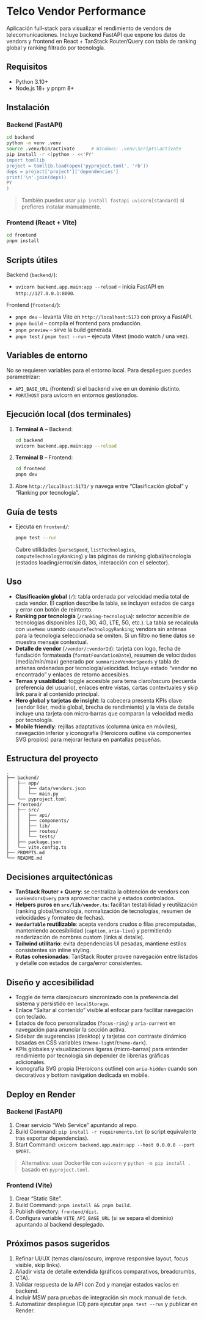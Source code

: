 # Telco Vendor Performance

Aplicación full-stack para visualizar el rendimiento de vendors de telecomunicaciones. Incluye backend FastAPI que expone los datos de vendors y frontend en React + TanStack Router/Query con tabla de ranking global y ranking filtrado por tecnología.

## Requisitos

- Python 3.10+
- Node.js 18+ y pnpm 8+

## Instalación

### Backend (FastAPI)

```bash
cd backend
python -m venv .venv
source .venv/bin/activate      # Windows: .venv\Scripts\activate
pip install -r <(python - <<'PY'
import tomllib
project = tomllib.load(open('pyproject.toml', 'rb'))
deps = project['project']['dependencies']
print('\n'.join(deps))
PY
)
```

> También puedes usar `pip install fastapi uvicorn[standard]` si prefieres instalar manualmente.

### Frontend (React + Vite)

```bash
cd frontend
pnpm install
```

## Scripts útiles

Backend (`backend/`):

- `uvicorn backend.app.main:app --reload` – inicia FastAPI en `http://127.0.0.1:8000`.

Frontend (`frontend/`):

- `pnpm dev` – levanta Vite en `http://localhost:5173` con proxy a FastAPI.
- `pnpm build` – compila el frontend para producción.
- `pnpm preview` – sirve la build generada.
- `pnpm test` / `pnpm test --run` – ejecuta Vitest (modo watch / una vez).

## Variables de entorno

No se requieren variables para el entorno local. Para despliegues puedes parametrizar:

- `API_BASE_URL` (frontend) si el backend vive en un dominio distinto.
- `PORT`/`HOST` para uvicorn en entornos gestionados.

## Ejecución local (dos terminales)

1. **Terminal A** – Backend:
   ```bash
   cd backend
   uvicorn backend.app.main:app --reload
   ```
2. **Terminal B** – Frontend:
   ```bash
   cd frontend
   pnpm dev
   ```
3. Abre `http://localhost:5173/` y navega entre “Clasificación global” y “Ranking por tecnología”.

## Guía de tests

- Ejecuta en `frontend/`:
  ```bash
  pnpm test --run
  ```
  Cubre utilidades (`parseSpeed`, `listTechnologies`, `computeTechnologyRanking`) y las páginas de ranking global/tecnología (estados loading/error/sin datos, interacción con el selector).

## Uso

- **Clasificación global** (`/`): tabla ordenada por velocidad media total de cada vendor. El caption describe la tabla, se incluyen estados de carga y error con botón de reintento.
- **Ranking por tecnología** (`/ranking-tecnologia`): selector accesible de tecnologías disponibles (2G, 3G, 4G, LTE, 5G, etc.). La tabla se recalcula con `useMemo` usando `computeTechnologyRanking`; vendors sin antenas para la tecnología seleccionada se omiten. Si un filtro no tiene datos se muestra mensaje contextual.
- **Detalle de vendor** (`/vendor/:vendorId`): tarjeta con logo, fecha de fundación formateada (`formatFoundationDate`), resumen de velocidades (media/mín/max) generado por `summarizeVendorSpeeds` y tabla de antenas ordenadas por tecnología/velocidad. Incluye estado “vendor no encontrado” y enlaces de retorno accesibles.
- **Temas y usabilidad**: toggle accesible para tema claro/oscuro (recuerda preferencia del usuario), enlaces entre vistas, cartas contextuales y skip link para ir al contenido principal.
- **Hero global y tarjetas de insight**: la cabecera presenta KPIs clave (vendor líder, media global, brecha de rendimiento) y la vista de detalle incluye una tarjeta con micro‐barras que comparan la velocidad media por tecnología.
- **Mobile friendly**: rejillas adaptativas (columna única en móviles), navegación inferior y iconografía (Heroicons outline vía componentes SVG propios) para mejorar lectura en pantallas pequeñas.

## Estructura del proyecto

```
.
├── backend/
│   ├── app/
│   │   ├── data/vendors.json
│   │   └── main.py
│   └── pyproject.toml
├── frontend/
│   ├── src/
│   │   ├── api/
│   │   ├── components/
│   │   ├── lib/
│   │   ├── routes/
│   │   └── tests/
│   ├── package.json
│   └── vite.config.ts
├── PROMPTS.md
└── README.md
```

## Decisiones arquitectónicas

- **TanStack Router + Query**: se centraliza la obtención de vendors con `useVendorsQuery` para aprovechar caché y estados controlados.
- **Helpers puros en `src/lib/vendor.ts`**: facilitan testabilidad y reutilización (ranking global/tecnología, normalización de tecnologías, resumen de velocidades y formateo de fechas).
- **`VendorTable` reutilizable**: acepta vendors crudos o filas precomputadas, manteniendo accesibilidad (`caption`, `aria-live`) y permitiendo renderización de nombres custom (links al detalle).
- **Tailwind utilitario**: evita dependencias UI pesadas, mantiene estilos consistentes sin inline styling.
- **Rutas cohesionadas**: TanStack Router provee navegación entre listados y detalle con estados de carga/error consistentes.

## Diseño y accesibilidad

- Toggle de tema claro/oscuro sincronizado con la preferencia del sistema y persistido en `localStorage`.
- Enlace “Saltar al contenido” visible al enfocar para facilitar navegación con teclado.
- Estados de foco personalizados (`focus-ring`) y `aria-current` en navegación para anunciar la sección activa.
- Sidebar de sugerencias (desktop) y tarjetas con contraste dinámico basadas en CSS variables (`theme-light`/`theme-dark`).
- KPIs globales y visualizaciones ligeras (micro-barras) para entender rendimiento por tecnología sin depender de librerías gráficas adicionales.
- Iconografía SVG propia (Heroicons outline) con `aria-hidden` cuando son decorativos y bottom navigation dedicada en mobile.

## Deploy en Render

### Backend (FastAPI)

1. Crear servicio “Web Service” apuntando al repo.
2. Build Command: `pip install -r requirements.txt` (o script equivalente tras exportar dependencias).
3. Start Command: `uvicorn backend.app.main:app --host 0.0.0.0 --port $PORT`.

> Alternativa: usar Dockerfile con `uvicorn` y `python -m pip install .` basado en `pyproject.toml`.

### Frontend (Vite)

1. Crear “Static Site”.
2. Build Command: `pnpm install && pnpm build`.
3. Publish directory: `frontend/dist`.
4. Configura variable `VITE_API_BASE_URL` (si se separa el dominio) apuntando al backend desplegado.

## Próximos pasos sugeridos

1. Refinar UI/UX (temas claro/oscuro, improve responsive layout, focus visible, skip links).
2. Añadir vista de detalle extendida (gráficos comparativos, breadcrumbs, CTA).
3. Validar respuesta de la API con Zod y manejar estados vacíos en backend.
4. Incluir MSW para pruebas de integración sin mock manual de `fetch`.
5. Automatizar despliegue (CI) para ejecutar `pnpm test --run` y publicar en Render.
